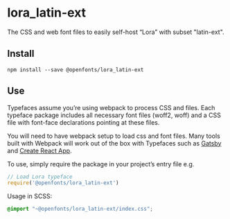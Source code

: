 
# lora_latin-ext

The CSS and web font files to easily self-host “Lora” with subset "latin-ext".

## Install

`npm install --save @openfonts/lora_latin-ext`

## Use

Typefaces assume you’re using webpack to process CSS and files. Each typeface
package includes all necessary font files (woff2, woff) and a CSS file with
font-face declarations pointing at these files.

You will need to have webpack setup to load css and font files. Many tools built
with Webpack will work out of the box with Typefaces such as [Gatsby](https://github.com/gatsbyjs/gatsby)
and [Create React App](https://github.com/facebookincubator/create-react-app).

To use, simply require the package in your project’s entry file e.g.

```javascript
// Load Lora typeface
require('@openfonts/lora_latin-ext')
```

Usage in SCSS:
```scss
@import "~@openfonts/lora_latin-ext/index.css";
```
